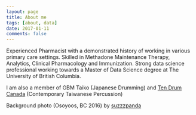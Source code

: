 ```yaml
---
layout: page
title: About me
tags: [about, data]
date: 2017-01-11
comments: false
---
```


Experienced Pharmacist with a demonstrated history of working in various primary care settings. Skilled in Methadone Maintenance Therapy, Analytics, Clinical Pharmacology and Immunization. Strong data science professional working towards a Master of Data Science degree at The University of British Columbia.

I am also a member of GBM Taiko (Japanese Drumming) and [Ten Drum Canada](https://www.facebook.com/TenDrumCanada/?fref=ts) (Contemporary Taiwanese Percussion)

Background photo (Osoyoos, BC 2016) by [suzzzpanda](https://www.instagram.com/suzzzpanda/)
